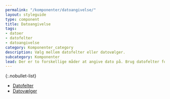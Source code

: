 ```yaml
---
permalink: "/komponenter/datoangivelse/"
layout: styleguide
type: component
title: Datoangivelse
tags:
- datoer
- datofelter
- datoangivelse
category: Komponenter_category
description: Vælg mellem datofelter eller datovælger.
subcategory: Komponenter
lead: Der er to forskellige måder at angive dato på. Brug datofelter for datoer, der er velkendte for brugeren (fx fødselsdato), og datoer som typisk ligger langt fra dags dato. Brug datovælger når der er specifikt udvalgte datoer at vælge imellem, samt når ugedage spiller en rolle for brugerens valg.
---
```


{:.nobullet-list}
- <a href="/komponenter/datoangivelse/datofelter/">Datofelter</a>
- <a href="/komponenter/datoangivelse/datovaelger/">Datovælger</a>